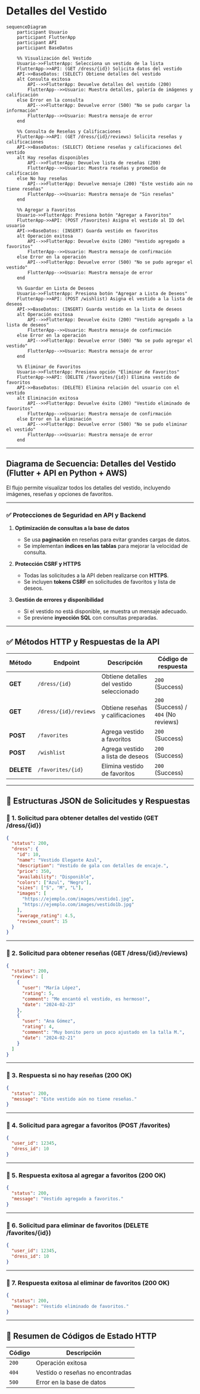 # **Detalles del Vestido**

```mermaid
sequenceDiagram
    participant Usuario
    participant FlutterApp
    participant API
    participant BaseDatos

    %% Visualización del Vestido
    Usuario->>FlutterApp: Selecciona un vestido de la lista
    FlutterApp->>API: (GET /dress/{id}) Solicita datos del vestido
    API->>BaseDatos: (SELECT) Obtiene detalles del vestido
    alt Consulta exitosa
        API-->>FlutterApp: Devuelve detalles del vestido (200)
        FlutterApp-->>Usuario: Muestra detalles, galería de imágenes y calificación
    else Error en la consulta
        API-->>FlutterApp: Devuelve error (500) "No se pudo cargar la información"
        FlutterApp-->>Usuario: Muestra mensaje de error
    end

    %% Consulta de Reseñas y Calificaciones
    FlutterApp->>API: (GET /dress/{id}/reviews) Solicita reseñas y calificaciones
    API->>BaseDatos: (SELECT) Obtiene reseñas y calificaciones del vestido
    alt Hay reseñas disponibles
        API-->>FlutterApp: Devuelve lista de reseñas (200)
        FlutterApp-->>Usuario: Muestra reseñas y promedio de calificación
    else No hay reseñas
        API-->>FlutterApp: Devuelve mensaje (200) "Este vestido aún no tiene reseñas"
        FlutterApp-->>Usuario: Muestra mensaje de "Sin reseñas"
    end

    %% Agregar a Favoritos
    Usuario->>FlutterApp: Presiona botón "Agregar a Favoritos"
    FlutterApp->>API: (POST /favorites) Asigna el vestido al ID del usuario
    API->>BaseDatos: (INSERT) Guarda vestido en favoritos
    alt Operación exitosa
        API-->>FlutterApp: Devuelve éxito (200) "Vestido agregado a favoritos"
        FlutterApp-->>Usuario: Muestra mensaje de confirmación
    else Error en la operación
        API-->>FlutterApp: Devuelve error (500) "No se pudo agregar el vestido"
        FlutterApp-->>Usuario: Muestra mensaje de error
    end

    %% Guardar en Lista de Deseos
    Usuario->>FlutterApp: Presiona botón "Agregar a Lista de Deseos"
    FlutterApp->>API: (POST /wishlist) Asigna el vestido a la lista de deseos
    API->>BaseDatos: (INSERT) Guarda vestido en la lista de deseos
    alt Operación exitosa
        API-->>FlutterApp: Devuelve éxito (200) "Vestido agregado a la lista de deseos"
        FlutterApp-->>Usuario: Muestra mensaje de confirmación
    else Error en la operación
        API-->>FlutterApp: Devuelve error (500) "No se pudo agregar el vestido"
        FlutterApp-->>Usuario: Muestra mensaje de error
    end

    %% Eliminar de Favoritos
    Usuario->>FlutterApp: Presiona opción "Eliminar de Favoritos"
    FlutterApp->>API: (DELETE /favorites/{id}) Elimina vestido de favoritos
    API->>BaseDatos: (DELETE) Elimina relación del usuario con el vestido
    alt Eliminación exitosa
        API-->>FlutterApp: Devuelve éxito (200) "Vestido eliminado de favoritos"
        FlutterApp-->>Usuario: Muestra mensaje de confirmación
    else Error en la eliminación
        API-->>FlutterApp: Devuelve error (500) "No se pudo eliminar el vestido"
        FlutterApp-->>Usuario: Muestra mensaje de error
    end
```

---

## **Diagrama de Secuencia: Detalles del Vestido (Flutter + API en Python + AWS)**

El flujo permite visualizar todos los detalles del vestido, incluyendo imágenes, reseñas y opciones de favoritos.

---

### ✅ **Protecciones de Seguridad en API y Backend**
1. **Optimización de consultas a la base de datos**
   - Se usa **paginación** en reseñas para evitar grandes cargas de datos.
   - Se implementan **índices en las tablas** para mejorar la velocidad de consulta.

2. **Protección CSRF y HTTPS**
   - Todas las solicitudes a la API deben realizarse con **HTTPS**.
   - Se incluyen **tokens CSRF** en solicitudes de favoritos y lista de deseos.

3. **Gestión de errores y disponibilidad**
   - Si el vestido no está disponible, se muestra un mensaje adecuado.
   - Se previene **inyección SQL** con consultas preparadas.

---

## **✅ Métodos HTTP y Respuestas de la API**
| Método     | Endpoint              | Descripción                               | Código de respuesta                  |
| ---------- | --------------------- | ----------------------------------------- | ------------------------------------ |
| **GET**    | `/dress/{id}`         | Obtiene detalles del vestido seleccionado | `200` (Success)                      |
| **GET**    | `/dress/{id}/reviews` | Obtiene reseñas y calificaciones          | `200` (Success) / `404` (No reviews) |
| **POST**   | `/favorites`          | Agrega vestido a favoritos                | `200` (Success)                      |
| **POST**   | `/wishlist`           | Agrega vestido a lista de deseos          | `200` (Success)                      |
| **DELETE** | `/favorites/{id}`     | Elimina vestido de favoritos              | `200` (Success)                      |

---

## **📌 Estructuras JSON de Solicitudes y Respuestas**

### **📌 1. Solicitud para obtener detalles del vestido (GET /dress/{id})**
```json
{
  "status": 200,
  "dress": {
    "id": 10,
    "name": "Vestido Elegante Azul",
    "description": "Vestido de gala con detalles de encaje.",
    "price": 350,
    "availability": "Disponible",
    "colors": ["Azul", "Negro"],
    "sizes": ["S", "M", "L"],
    "images": [
      "https://ejemplo.com/images/vestido1.jpg",
      "https://ejemplo.com/images/vestido1b.jpg"
    ],
    "average_rating": 4.5,
    "reviews_count": 15
  }
}
```

---

### **📌 2. Solicitud para obtener reseñas (GET /dress/{id}/reviews)**
```json
{
  "status": 200,
  "reviews": [
    {
      "user": "María López",
      "rating": 5,
      "comment": "Me encantó el vestido, es hermoso!",
      "date": "2024-02-23"
    },
    {
      "user": "Ana Gómez",
      "rating": 4,
      "comment": "Muy bonito pero un poco ajustado en la talla M.",
      "date": "2024-02-21"
    }
  ]
}
```

---

### **📌 3. Respuesta si no hay reseñas (200 OK)**
```json
{
  "status": 200,
  "message": "Este vestido aún no tiene reseñas."
}
```

---

### **📌 4. Solicitud para agregar a favoritos (POST /favorites)**
```json
{
  "user_id": 12345,
  "dress_id": 10
}
```

---

### **📌 5. Respuesta exitosa al agregar a favoritos (200 OK)**
```json
{
  "status": 200,
  "message": "Vestido agregado a favoritos."
}
```

---

### **📌 6. Solicitud para eliminar de favoritos (DELETE /favorites/{id})**
```json
{
  "user_id": 12345,
  "dress_id": 10
}
```

---

### **📌 7. Respuesta exitosa al eliminar de favoritos (200 OK)**
```json
{
  "status": 200,
  "message": "Vestido eliminado de favoritos."
}
```

---

## **📌 Resumen de Códigos de Estado HTTP**
| Código | Descripción                      |
| ------ | -------------------------------- |
| `200`  | Operación exitosa                |
| `404`  | Vestido o reseñas no encontradas |
| `500`  | Error en la base de datos        |
